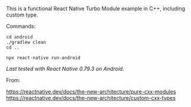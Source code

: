 This is a functional React Native Turbo Module example in C++, including custom type.

Commands:

```
cd android
./gradlew clean
cd ..
```

```
npx react-native run-android
```

*Last tested with React Native 0.79.3 on Android.*

From:

<https://reactnative.dev/docs/the-new-architecture/pure-cxx-modules>
<https://reactnative.dev/docs/the-new-architecture/custom-cxx-types>
